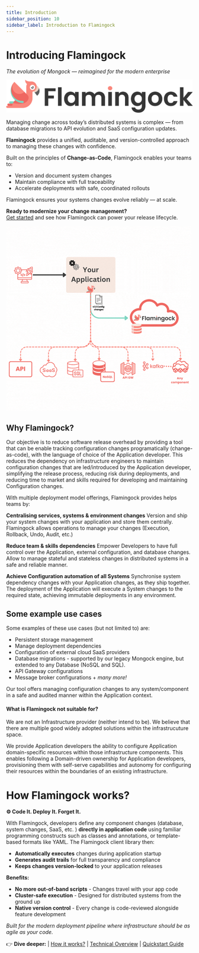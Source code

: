 ```yaml
---
title: Introduction
sidebar_position: 10
sidebar_label: Introduction to Flamingock
---
```


# Introducing Flamingock
*The evolution of Mongock — reimagined for the modern enterprise*

![Flamingock logo](../../static/img/Flamingock-04.png)

Managing change across today’s distributed systems is complex — from database migrations to API evolution and SaaS configuration updates.

**Flamingock** provides a unified, auditable, and version-controlled approach to managing these changes with confidence.

Built on the principles of **Change-as-Code**, Flamingock enables your teams to:

- Version and document system changes  
- Maintain compliance with full traceability  
- Accelerate deployments with safe, coordinated rollouts

Flamingock ensures your systems changes evolve reliably — at scale.

**Ready to modernize your change management?**  
[Get started](../getting-started/get-started.md) and see how Flamingock can power your release lifecycle.


![Flamingock gif](../../static/img/Flamingock%20process%20animation%20(1).gif)

## Why Flamingock?
Our objective is to reduce software release overhead by providing a tool that can be enable tracking configuration changes  programatically (change-as-code), with the language of choice of the Application developer.  This reduces the dependency on infrastructure engineers to maintain configuration changes that are led/introduced by the Application developer, simplifying the release process, reducing risk during deployments, and reducing time to market and skills required for developing and maintaining Configuration changes.

With multiple deployment model offerings, Flamingock provides helps teams by:

**Centralising services, systems & environment changes**
Version and ship your system changes with your application and store them centrally. Flamingock allows operations to manage your changes (Execution, Rollback, Undo, Audit, etc.)

**Reduce team & skills dependencies**
Empower Developers to have full control over the Application, external configuration, and database changes. Allow to manage stateful and stateless changes in distributed systems in a safe and reliable manner.

**Achieve Configuration automation of all Systems**
Synchronise system dependency changes with your Application changes, as they ship together. The deployment of the Application will execute a System changes to the required state, achieving immutable deployments in any environment.


## Some example use cases

Some examples of these use cases (but not limited to) are:

- Persistent storage management
- Manage deployment dependencies
- Configuration of external cloud SaaS providers
- Database migrations - supported by our legacy Mongock engine, but extended to any Database (NoSQL and SQL).
- API Gateway configurations
- Message broker configurations + *many more!*

Our tool offers managing configuration changes to any system/component in a safe and audited manner within the Application context.


#### What is Flamingock not suitable for?

We are not an Infrastructure provider (neither intend to be). We believe that there are multiple good widely adopted solutions within the infrastrucuture space. 

We provide Application developers the ability to configure Application domain-specific resources within those infrastructure components. This enables following a Domain-driven ownership for Application developers, provisioning them with self-serve capabilities and autonomy for configuring their resources within the boundaries of an existing infrastructure.

# How Flamingock works?

**⚙️ Code It. Deploy It. Forget It.**  

With Flamingock, developers define any component changes (database, system changes, SaaS, etc. )  **directly in application code** using familiar programming constructs such as classes and annotations, or template-based formats like YAML. The Flamingock client library then:  

- **Automatically executes** changes during application startup  
- **Generates audit trails** for full transparency and compliance  
- **Keeps changes version-locked** to your application releases  

**Benefits:**  
- **No more out-of-band scripts** - Changes travel with your app code  
- **Cluster-safe execution** - Designed for distributed systems from the ground up  
- **Native version control** - Every change is code-reviewed alongside feature development  

*Built for the modern deployment pipeline where infrastructure should be as agile as your code.*  

👉 **Dive deeper:** | [How it works?](../getting-started/how-it-works.md)  | [Technical Overview](technical-overview.md) | [Quickstart Guide](../getting-started/get-started.md)